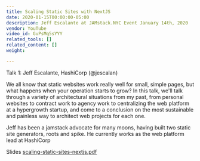 ```yaml
---
title: Scaling Static Sites with NextJS
date: 2020-01-15T00:00:00-05:00
description: Jeff Escalante at JAMstack.NYC Event January 14th, 2020
vendor: YouTube
video_id: GuPsMg5sYYY
related_tools: []
related_content: []
weight: 

---
```

Talk 1: Jeff Escalante, HashiCorp (@jescalan)  
  
We all know that static websites work really well for small, simple pages, but what happens when your operation starts to grow? In this talk, we'll talk through a variety of architectural situations from my past, from personal websites to contract work to agency work to centralizing the web platform at a hypergrowth startup, and come to a conclusion on the most sustainable and painless way to architect web projects for each one.  
  
Jeff has been a jamstack advocate for many moons, having built two static site generators, roots and spike. He currently works as the web platform lead at HashiCorp

Slides [scaling-static-sites-nextjs.pdf](/uploads/scaling-static-sites-nextjs.pdf "scaling-static-sites-nextjs.pdf")